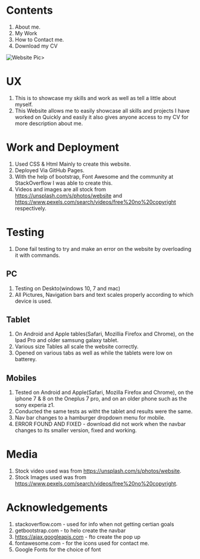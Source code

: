 # Contents
1. About me.
2. My Work
3. How to Contact me.
4. Download my CV

![Website Pic](https://github.com/[Dylan-Contet]/[MS1Portfolio]/blob/[master]/Website.PNG?raw=true)>





# UX 
1. This is to showcase my skills and work as well as tell a little about myself.
2. This Website allows me to easily showcase all skills and projects I have worked on Quickly and easily it also gives anyone access to my CV for more description about me.

# Work and Deployment
1. Used CSS & Html Mainly to create this website.
2. Deployed Via GitHub Pages.
3. With the help of bootstrap, Font Awesome and the community at StackOverflow I was able to create this.
4. Videos and images are all stock from https://unsplash.com/s/photos/website  and https://www.pexels.com/search/videos/free%20no%20copyright respectively.

# Testing
1. Done fail testing to try and make an error on the website by overloading it with commands.
## PC
1. Testing on Deskto(windows 10, 7 and mac)
2. All Pictures, Navigation bars and text scales properly according to which device is used.
## Tablet
1. On Android and Apple tables(Safari, Mozillia Firefox and Chrome), on the Ipad Pro and older samsung galaxy tablet.
2. Various size Tables all scale the website correctly.
3. Opened on various tabs as well as while the tablets were low on batterey.
## Mobiles 
1. Tested on Android and Apple(Safari, Mozilla Firefox and Chrome), on the iphone 7 & 8 on the Oneplus 7 pro, and on an older phone such as the sony experia z1.
2. Conducted the same tests as witht the tablet and results were the same.
3. Nav bar changes to a hamburger dropdown menu for mobile.
4. ERROR FOUND AND FIXED - download did not work when the navbar changes to its smaller version, fixed and working.

# Media
1. Stock video used was from https://unsplash.com/s/photos/website.
2. Stock Images used was from https://www.pexels.com/search/videos/free%20no%20copyright.

# Acknowledgements
1. stackoverflow.com - used for info when not getting certian goals
2. getbootstrap.com - to helo create the navbar 
3. https://ajax.googleapis.com - fto create the pop up
4. fontawesome.com - for the icons used for contact me.
5. Google Fonts for the choice of font


 



